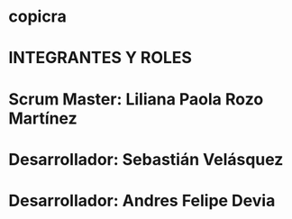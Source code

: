 # copicra

# INTEGRANTES Y ROLES


# Scrum Master: Liliana Paola Rozo Martínez
# Desarrollador: Sebastián Velásquez 
# Desarrollador: Andres Felipe Devia
